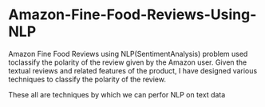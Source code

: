 # Amazon-Fine-Food-Reviews-Using-NLP
Amazon Fine Food Reviews using NLP(SentimentAnalysis) problem used toclassify the polarity of the review given by the Amazon user. Given the textual reviews and related features of the product, I have designed various techniques to classify the polarity of the review.

These all are techniques by which we can perfor NLP on text data
